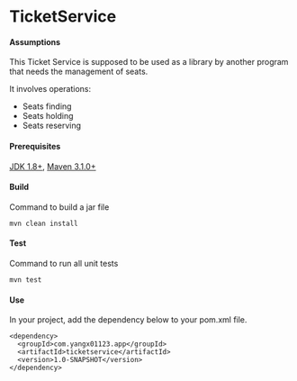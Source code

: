 # TicketService

#### Assumptions
This Ticket Service is supposed to be used as a library by another
program that needs the management of seats.<p>
It involves operations:
* Seats finding
* Seats holding
* Seats reserving

#### Prerequisites

[JDK 1.8+](http://www.oracle.com/technetwork/java/javase/downloads/index.html),
[Maven 3.1.0+](https://maven.apache.org/download.cgi)

#### Build
Command to build a jar file
```
mvn clean install
```

#### Test
Command to run all unit tests
```
mvn test
```

#### Use
In your project, add the dependency below to your pom.xml file.
```
<dependency>
  <groupId>com.yangx01123.app</groupId>
  <artifactId>ticketservice</artifactId>
  <version>1.0-SNAPSHOT</version>
</dependency>
```